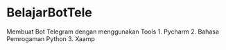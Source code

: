 # BelajarBotTele
Membuat Bot Telegram dengan menggunakan Tools 1. Pycharm 2. Bahasa Pemrogaman Python 3. Xaamp
